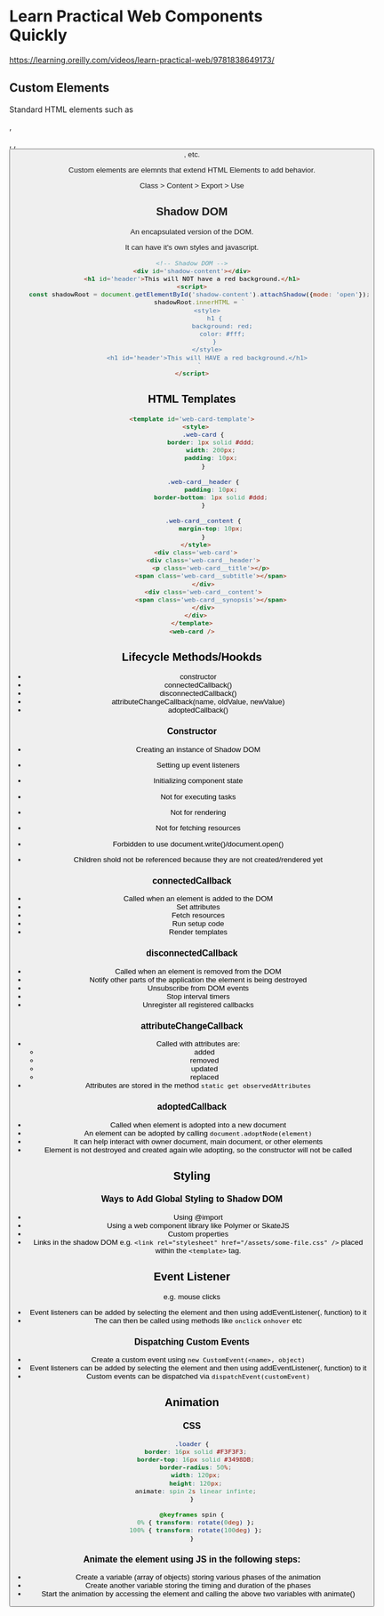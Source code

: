 # Learn Practical Web Components Quickly

https://learning.oreilly.com/videos/learn-practical-web/9781838649173/

## Custom Elements

Standard HTML elements such as <div>, <p>, <a>, <button>, etc.

Custom elements are elemnts that extend HTML Elements to add behavior.

Class > Content > Export > Use

## Shadow DOM

An encapsulated version of the DOM.

It can have it's own styles and javascript.

```html
<!-- Shadow DOM -->
<div id='shadow-content'></div>
<h1 id='header'>This will NOT have a red background.</h1>
<script>
    const shadowRoot = document.getElementById('shadow-content').attachShadow({mode: 'open'});
    shadowRoot.innerHTML = `
        <style>
            h1 {
                background: red;
                color: #fff;
            }
        </style>
        <h1 id='header'>This will HAVE a red background.</h1>
    `
</script>
```


## HTML Templates

```html
<template id='web-card-template'>
  <style>
      .web-card {
          border: 1px solid #ddd;
          width: 200px;
          padding: 10px;
      }

      .web-card__header {
          padding: 10px;
          border-bottom: 1px solid #ddd;
      }

      .web-card__content {
          margin-top: 10px;
      }
  </style>
  <div class='web-card'>
      <div class='web-card__header'>
          <p class='web-card__title'></p>
          <span class='web-card__subtitle'></span>
      </div>
      <div class='web-card__content'>
          <span class='web-card__synopsis'></span>
      </div>
  </div>
</template>
<web-card />
```

## Lifecycle Methods/Hookds
- constructor
- connectedCallback()
- disconnectedCallback()
- attributeChangeCallback(name, oldValue, newValue)
- adoptedCallback()

### Constructor
- Creating an instance of Shadow DOM
- Setting up event listeners
- Initializing component state

- Not for executing tasks
- Not for rendering
- Not for fetching resources

- Forbidden to use document.write()/document.open()
- Children shold not be referenced because they are not created/rendered yet

### connectedCallback
- Called when an element is added to the DOM
- Set attributes
- Fetch resources
- Run setup code
- Render templates

### disconnectedCallback
- Called when an element is removed from the DOM
- Notify other parts of the application the element is being destroyed
- Unsubscribe from DOM events
- Stop interval timers
- Unregister all registered callbacks

### attributeChangeCallback
- Called with attributes are:
  - added
  - removed
  - updated
  - replaced
- Attributes are stored in the method `static get observedAttributes`

### adoptedCallback
- Called when element is adopted into a new document
- An element can be adopted by calling `document.adoptNode(element)`
- It can help interact with owner document, main document, or other elements
- Element is not destroyed and created again wile adopting, so the constructor will not be called

## Styling

### Ways to Add Global Styling to Shadow DOM
- Using @import
- Using a web component library like Polymer or SkateJS
- Custom properties
- Links in the shadow DOM e.g. `<link rel="stylesheet" href="/assets/some-file.css" />` placed within the `<template>` tag.


## Event Listener
e.g. mouse clicks

- Event listeners can be added by selecting the element and then using addEventListener(<name>, function) to it
- The <name> can then be called using methods like `onclick` `onhover` etc

### Dispatching Custom Events
- Create a custom event using `new CustomEvent(<name>, object)`
- Event listeners can be added by selecting the element and then using addEventListener(<name>, function) to it
- Custom events can be dispatched via `dispatchEvent(customEvent)`

## Animation

### CSS
```css
.loader {
  border: 16px solid #F3F3F3;
  border-top: 16px solid #3498DB;
  border-radius: 50%;
  width: 120px;
  height: 120px;
  animate: spin 2s linear infinte;
}

@keyframes spin {
  0% { transform: rotate(0deg) };
  100% { transform: rotate(100deg) };
}
```

### Animate the element using JS in the following steps:
- Create a variable (array of objects) storing various phases of the animation
- Create another variable storing the timing and duration of the phases
- Start the animation by accessing the element and calling the above two variables with animate()


